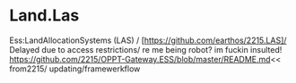Land.Las
========

Ess:LandAllocationSystems (LAS) / [https://github.com/earthos/2215.LAS]/ Delayed due to access restrictions/ re me being robot? im fuckin insulted!
https://github.com/2215/OPPT-Gateway.ESS/blob/master/README.md<< from2215/ updating/framewerkflow
